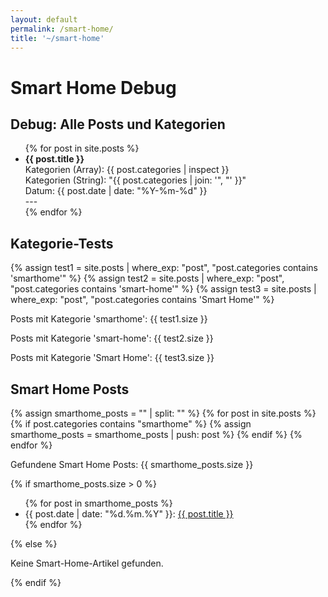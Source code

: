 ```yaml
---
layout: default
permalink: /smart-home/
title: '~/smart-home'
---
```


<h1>Smart Home Debug</h1>

<!-- Alle Posts mit ihren exakten Kategorien anzeigen -->
<h2>Debug: Alle Posts und Kategorien</h2>
<ul>
{% for post in site.posts %}
  <li>
    <strong>{{ post.title }}</strong><br>
    Kategorien (Array): {{ post.categories | inspect }}<br>
    Kategorien (String): "{{ post.categories | join: '", "' }}"<br>
    Datum: {{ post.date | date: "%Y-%m-%d" }}<br>
    ---
  </li>
{% endfor %}
</ul>

<!-- Prüfung verschiedener Varianten -->
<h2>Kategorie-Tests</h2>
{% assign test1 = site.posts | where_exp: "post", "post.categories contains 'smarthome'" %}
{% assign test2 = site.posts | where_exp: "post", "post.categories contains 'smart-home'" %}
{% assign test3 = site.posts | where_exp: "post", "post.categories contains 'Smart Home'" %}

<p>Posts mit Kategorie 'smarthome': {{ test1.size }}</p>
<p>Posts mit Kategorie 'smart-home': {{ test2.size }}</p>
<p>Posts mit Kategorie 'Smart Home': {{ test3.size }}</p>

<!-- Original Logik -->
<h2>Smart Home Posts</h2>
{% assign smarthome_posts = "" | split: "" %}
{% for post in site.posts %}
  {% if post.categories contains "smarthome" %}
    {% assign smarthome_posts = smarthome_posts | push: post %}
  {% endif %}
{% endfor %}

<p>Gefundene Smart Home Posts: {{ smarthome_posts.size }}</p>

{% if smarthome_posts.size > 0 %}
  <ul>
  {% for post in smarthome_posts %}
    <li>
      {{ post.date | date: "%d.%m.%Y" }}: <a href="{{ post.url | relative_url }}">{{ post.title }}</a>
    </li>
  {% endfor %}
  </ul>
{% else %}
  <p>Keine Smart-Home-Artikel gefunden.</p>
{% endif %}
